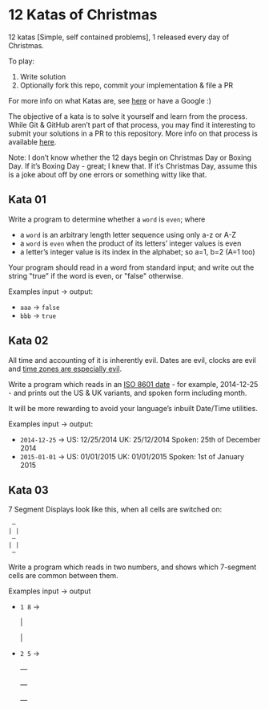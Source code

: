 # 12 Katas of Christmas

12 katas [Simple, self contained problems], 1 released every day of Christmas.

To play:

  1. Write solution
  2. Optionally fork this repo, commit your implementation & file a PR


For more info on what Katas are, see [here](http://codekata.com/) or have a Google :)

The objective of a kata is to solve it yourself and learn from the process. While Git & GitHub aren’t part of that process, you may find it interesting to submit your solutions in a PR to this repository. More info on that process is available [here](https://help.github.com/articles/fork-a-repo/).

Note: I don’t know whether the 12 days begin on Christmas Day or Boxing Day. If it’s Boxing Day - great; I knew that. If it’s Christmas Day, assume this is a joke about off by one errors or something witty like that.

## Kata 01

Write a program to determine whether a `word` is `even`; where

 - a `word` is an arbitrary length letter sequence using only a-z or A-Z
 - a `word` is `even` when the product of its letters’ integer values is even
 - a letter’s integer value is its index in the alphabet; so a=1, b=2 (A=1 too)

Your program should read in a word from standard input; and write out the string "true" if the word is even, or "false" otherwise.

Examples input -> output:

  - `aaa` -> `false`
  - `bbb` -> `true`

## Kata 02

All time and accounting of it is inherently evil. Dates are evil, clocks are evil and [time zones are especially evil](http://stackoverflow.com/questions/6841333/why-is-subtracting-these-two-times-in-1927-giving-a-strange-result/6841479#6841479).

Write a program which reads in an [ISO 8601 date](https://en.wikipedia.org/wiki/ISO_8601) - for example, 2014-12-25 - and prints out the US & UK variants, and spoken form including month.

It will be more rewarding to avoid your language’s inbuilt Date/Time utilities.

Examples input -> output:
 - `2014-12-25` ->
    US: 12/25/2014
    UK: 25/12/2014
    Spoken: 25th of December 2014
 - `2015-01-01` ->
    US: 01/01/2015
    UK: 01/01/2015
    Spoken: 1st of January 2015

## Kata 03

7 Segment Displays look like this, when all cells are switched on:

     —
    | |
     —
    | |
     —

Write a program which reads in two numbers, and shows which 7-segment cells are common between them.

Examples input -> output

 - `1 8` ->


      |

      |

- `2 5` ->


     —

     —

     —
